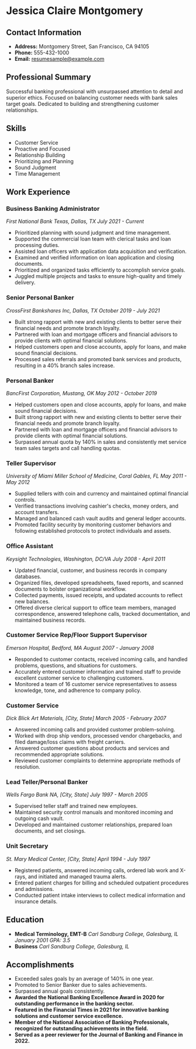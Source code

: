 # Jessica Claire Montgomery

## Contact Information
- **Address:** Montgomery Street, San Francisco, CA 94105
- **Phone:** 555-432-1000
- **Email:** resumesample@example.com

## Professional Summary
Successful banking professional with unsurpassed attention to detail and superior ethics. Focused on balancing customer needs with bank sales target goals. Dedicated to building and strengthening customer relationships.

## Skills
- Customer Service
- Proactive and Focused
- Relationship Building
- Prioritizing and Planning
- Sound Judgment
- Time Management

## Work Experience

### Business Banking Administrator
*First National Bank Texas, Dallas, TX*
*July 2021 - Current*
- Prioritized planning with sound judgment and time management.
- Supported the commercial loan team with clerical tasks and loan processing duties.
- Assisted loan officers with application data acquisition and verification.
- Examined and verified information on loan application and closing documents.
- Prioritized and organized tasks efficiently to accomplish service goals.
- Juggled multiple projects and tasks to ensure high-quality and timely delivery.

### Senior Personal Banker
*CrossFirst Bankshares Inc, Dallas, TX*
*October 2019 - July 2021*
- Built strong rapport with new and existing clients to better serve their financial needs and promote branch loyalty.
- Partnered with loan and mortgage officers and financial advisors to provide clients with optimal financial solutions.
- Helped customers open and close accounts, apply for loans, and make sound financial decisions.
- Processed sales referrals and promoted bank services and products, resulting in a 40% branch sales increase.

### Personal Banker
*BancFirst Corporation, Mustang, OK*
*May 2012 - October 2019*
- Helped customers open and close accounts, apply for loans, and make sound financial decisions.
- Built strong rapport with new and existing clients to better serve their financial needs and promote branch loyalty.
- Partnered with loan and mortgage officers and financial advisors to provide clients with optimal financial solutions.
- Surpassed annual quota by 140% in sales and consistently met service team sales targets and call handling quotas.

### Teller Supervisor
*University of Miami Miller School of Medicine, Coral Gables, FL*
*May 2011 - May 2012*
- Supplied tellers with coin and currency and maintained optimal financial controls.
- Verified transactions involving cashier's checks, money orders, and account transfers.
- Managed and balanced cash vault audits and general ledger accounts.
- Promoted facility security by monitoring customer behaviors and following established protocols to protect individuals and assets.

### Office Assistant
*Keysight Technologies, Washington, DC/VA*
*July 2008 - April 2011*
- Updated financial, customer, and business records in company databases.
- Organized files, developed spreadsheets, faxed reports, and scanned documents to bolster organizational workflow.
- Collected payments, issued receipts, and updated accounts to reflect new balances.
- Offered diverse clerical support to office team members, managed correspondence, answered telephone calls, tracked documentation, and maintained business records.

### Customer Service Rep/Floor Support Supervisor
*Emerson Hospital, Bedford, MA*
*August 2007 - January 2008*
- Responded to customer contacts, received incoming calls, and handled problems, questions, and situations for customers.
- Accurately entered customer information and trained staff to provide excellent customer service to challenging customers.
- Monitored a team of 16 customer service representatives to assess knowledge, tone, and adherence to company policy.

### Customer Service
*Dick Blick Art Materials, [City, State]*
*March 2005 - February 2007*
- Answered incoming calls and provided customer problem-solving.
- Worked with drop ship vendors, processed vendor chargebacks, and filed damage/loss claims with freight carriers.
- Answered customer questions about products and services and recommended appropriate solutions.
- Reviewed customer complaints to determine appropriate methods of resolution.

### Lead Teller/Personal Banker
*Wells Fargo Bank NA, [City, State]*
*July 1997 - March 2005*
- Supervised teller staff and trained new employees.
- Maintained security control manuals and monitored incoming and outgoing cash vault.
- Developed and maintained customer relationships, prepared loan documents, and set closings.

### Unit Secretary
*St. Mary Medical Center, [City, State]*
*April 1994 - July 1997*
- Registered patients, answered incoming calls, ordered lab work and X-rays, and initiated and managed trauma alerts.
- Entered patient charges for billing and scheduled outpatient procedures and admissions.
- Conducted patient intake interviews to collect medical information and insurance details.

## Education
- **Medical Terminology, EMT-B**
  *Carl Sandburg College, Galesburg, IL*
  *January 2001*
  *GPA: 3.5*
- **Business**
  *Carl Sandburg College, Galesburg, IL*

## Accomplishments
- Exceeded sales goals by an average of 140% in one year.
- Promoted to Senior Banker due to sales achievements.
- Surpassed annual goals consistently.
- **Awarded the National Banking Excellence Award in 2020 for outstanding performance in the banking sector.**
- **Featured in the Financial Times in 2021 for innovative banking solutions and customer service excellence.**
- **Member of the National Association of Banking Professionals, recognized for outstanding achievements in the field.**
- **Served as a peer reviewer for the Journal of Banking and Finance in 2022.**
